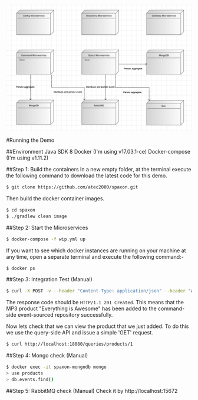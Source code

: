 ![Architecture](https://github.com/atec2000/spaxon/blob/master/architecture.png "Architecture")

#Running the Demo

##Environment
Java SDK 8
Docker (I'm using v17.03.1-ce)
Docker-compose (I'm using v1.11.2)

##Step 1: Build the containers
In a new empty folder, at the terminal execute the following command to download the latest code for this demo.
```bash
$ git clone https://github.com/atec2000/spaxon.git
```

Then build the docker container images.
```bash
$ cd spaxon
$ ./gradlew clean image
```

##Step 2: Start the Microservices
```bash
$ docker-compose -f wip.yml up
```

If you want to see which docker instances are running on your machine at any time, open a separate terminal and execute the following command:-

```bash
$ docker ps
```

##Step 3: Integration Test (Manual)
```bash
$ curl -X POST -v --header "Content-Type: application/json" --header "Accept: */*" "http://localhost:18080/commands/products/add/1?name=Everything%20Is%20Awesome"
```

The response code should be `HTTP/1.1 201 Created`. This means that the MP3 product "Everything is Awesome" has been added to the command-side event-sourced repository successfully.

Now lets check that we can view the product that we just added. To do this we use the query-side API and issue a simple 'GET' request.

```bash
$ curl http://localhost:18080/queries/products/1
```

##Step 4: Mongo check (Manual)
```bash
$ docker exec -it spaxon-mongodb mongo
> use products
> db.events.find()
```

##Step 5: RabbitMQ check (Manual)
Check it by http://localhost:15672
